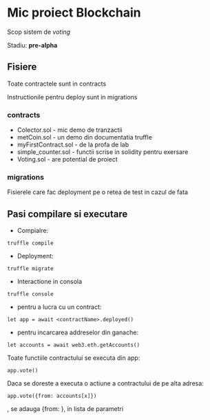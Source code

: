 # Mic proiect Blockchain

Scop sistem de *voting*

Stadiu: **pre-alpha**

## Fisiere

Toate contractele sunt in contracts

Instructionile pentru deploy sunt in migrations

### contracts

* Colector.sol - mic demo de tranzactii
* metCoin.sol - un demo din documentatia truffle
* myFirstContract.sol - de la profa de lab
* simple_counter.sol - functii scrise in solidity pentru exersare
* Voting.sol - are potential de proiect

### migrations

Fisierele care fac deployment pe o retea de test in cazul de fata

## Pasi compilare si executare

* Compialre:
```
truffle compile
```
* Deployment:
```
truffle migrate
```
* Interactione in consola
```
truffle console
```
* pentru a lucra cu un contract:
```
let app = await <contractName>.deployed()
```
* pentru incarcarea addreselor din ganache:
```
let accounts = await web3.eth.getAccounts()
```

Toate functiile contractului se executa din app:
```
app.vote()
```

Daca se doreste a executa o actiune a contractului de pe alta adresa:
```
app.vote({from: accounts[x]})
```
, se adauga {from: <adresa>}, in lista de parametri
